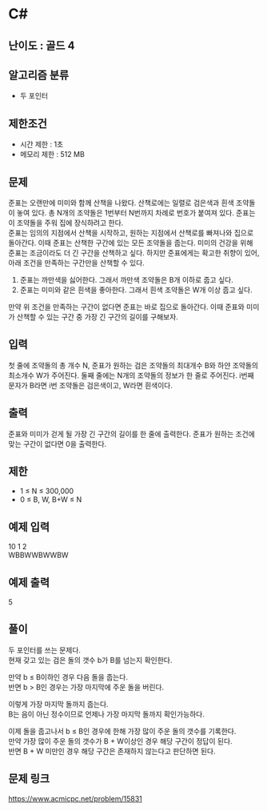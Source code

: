 # C#

## 난이도 : 골드 4

## 알고리즘 분류
  - 두 포인터

## 제한조건
  - 시간 제한 : 1초
  - 메모리 제한 : 512 MB

## 문제
준표는 오랜만에 미미와 함께 산책을 나왔다. 산책로에는 일렬로 검은색과 흰색 조약돌이 놓여 있다. 총 N개의 조약돌은 1번부터 N번까지 차례로 번호가 붙여져 있다. 준표는 이 조약돌을 주워 집에 장식하려고 한다.<br/>
준표는 임의의 지점에서 산책을 시작하고, 원하는 지점에서 산책로를 빠져나와 집으로 돌아간다. 이때 준표는 산책한 구간에 있는 모든 조약돌을 줍는다. 미미의 건강을 위해 준표는 조금이라도 더 긴 구간을 산책하고 싶다. 하지만 준표에게는 확고한 취향이 있어, 아래 조건을 만족하는 구간만을 산책할 수 있다.<br/>

  1. 준표는 까만색을 싫어한다. 그래서 까만색 조약돌은 B개 이하로 줍고 싶다.
  2. 준표는 미미와 같은 흰색을 좋아한다. 그래서 흰색 조약돌은 W개 이상 줍고 싶다.

만약 위 조건을 만족하는 구간이 없다면 준표는 바로 집으로 돌아간다. 이때 준표와 미미가 산책할 수 있는 구간 중 가장 긴 구간의 길이를 구해보자.<br/>


## 입력
첫 줄에 조약돌의 총 개수 N, 준표가 원하는 검은 조약돌의 최대개수 B와 하얀 조약돌의 최소개수 W가 주어진다. 둘째 줄에는 N개의 조약돌의 정보가 한 줄로 주어진다. i번째 문자가 B라면 i번 조약돌은 검은색이고, W라면 흰색이다.<br/>


## 출력
준표와 미미가 걷게 될 가장 긴 구간의 길이를 한 줄에 출력한다. 준표가 원하는 조건에 맞는 구간이 없다면 0을 출력한다.<br/>


## 제한
  - 1 ≤ N ≤ 300,000
  - 0 ≤ B, W, B+W ≤ N


## 예제 입력
10 1 2<br/>
WBBWWBWWBW<br/>


## 예제 출력
5<br/>


## 풀이
두 포인터를 쓰는 문제다.<br/>
현재 갖고 있는 검은 돌의 갯수 b가 B를 넘는지 확인한다.<br/>


만약 b ≤ B이하인 경우 다음 돌을 줍는다.<br/>
반면 b > B인 경우는 가장 마지막에 주운 돌을 버린다.<br/>


이렇게 가장 마지막 돌까지 줍는다.<br/>
B는 음이 아닌 정수이므로 언제나 가장 마지막 돌까지 확인가능하다.<br/>


이제 돌을 줍고나서 b ≤ B인 경우에 한해 가장 많이 주운 돌의 갯수를 기록한다.<br/>
만약 가장 많이 주운 돌의 갯수가 B + W이상인 경우 해당 구간이 정답이 된다.<br/>
반면 B + W 미만인 경우 해당 구간은 존재하지 않는다고 판단하면 된다.<br/>


## 문제 링크
https://www.acmicpc.net/problem/15831